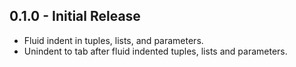 ## 0.1.0 - Initial Release
* Fluid indent in tuples, lists, and parameters.
* Unindent to tab after fluid indented tuples, lists and parameters.
